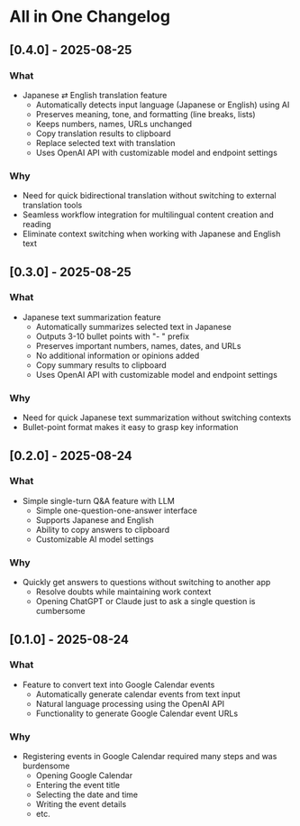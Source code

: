 # All in One Changelog

## [0.4.0] - 2025-08-25

### What

- Japanese ⇄ English translation feature
  - Automatically detects input language (Japanese or English) using AI
  - Preserves meaning, tone, and formatting (line breaks, lists)
  - Keeps numbers, names, URLs unchanged
  - Copy translation results to clipboard
  - Replace selected text with translation
  - Uses OpenAI API with customizable model and endpoint settings

### Why

- Need for quick bidirectional translation without switching to external translation tools
- Seamless workflow integration for multilingual content creation and reading
- Eliminate context switching when working with Japanese and English text

## [0.3.0] - 2025-08-25

### What

- Japanese text summarization feature
  - Automatically summarizes selected text in Japanese
  - Outputs 3-10 bullet points with "- " prefix
  - Preserves important numbers, names, dates, and URLs
  - No additional information or opinions added
  - Copy summary results to clipboard
  - Uses OpenAI API with customizable model and endpoint settings

### Why

- Need for quick Japanese text summarization without switching contexts
- Bullet-point format makes it easy to grasp key information

## [0.2.0] - 2025-08-24

### What

- Simple single-turn Q&A feature with LLM
  - Simple one-question-one-answer interface
  - Supports Japanese and English
  - Ability to copy answers to clipboard
  - Customizable AI model settings

### Why

- Quickly get answers to questions without switching to another app
  - Resolve doubts while maintaining work context
  - Opening ChatGPT or Claude just to ask a single question is cumbersome

## [0.1.0] - 2025-08-24

### What

- Feature to convert text into Google Calendar events
  - Automatically generate calendar events from text input
  - Natural language processing using the OpenAI API
  - Functionality to generate Google Calendar event URLs

### Why

- Registering events in Google Calendar required many steps and was burdensome
  - Opening Google Calendar
  - Entering the event title
  - Selecting the date and time
  - Writing the event details
  - etc.
